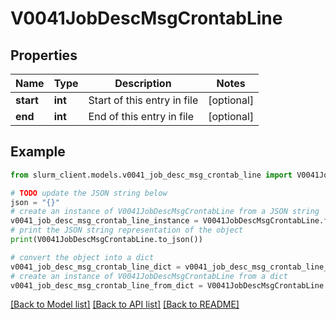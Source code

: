 # V0041JobDescMsgCrontabLine


## Properties

Name | Type | Description | Notes
------------ | ------------- | ------------- | -------------
**start** | **int** | Start of this entry in file | [optional] 
**end** | **int** | End of this entry in file | [optional] 

## Example

```python
from slurm_client.models.v0041_job_desc_msg_crontab_line import V0041JobDescMsgCrontabLine

# TODO update the JSON string below
json = "{}"
# create an instance of V0041JobDescMsgCrontabLine from a JSON string
v0041_job_desc_msg_crontab_line_instance = V0041JobDescMsgCrontabLine.from_json(json)
# print the JSON string representation of the object
print(V0041JobDescMsgCrontabLine.to_json())

# convert the object into a dict
v0041_job_desc_msg_crontab_line_dict = v0041_job_desc_msg_crontab_line_instance.to_dict()
# create an instance of V0041JobDescMsgCrontabLine from a dict
v0041_job_desc_msg_crontab_line_from_dict = V0041JobDescMsgCrontabLine.from_dict(v0041_job_desc_msg_crontab_line_dict)
```
[[Back to Model list]](../README.md#documentation-for-models) [[Back to API list]](../README.md#documentation-for-api-endpoints) [[Back to README]](../README.md)


